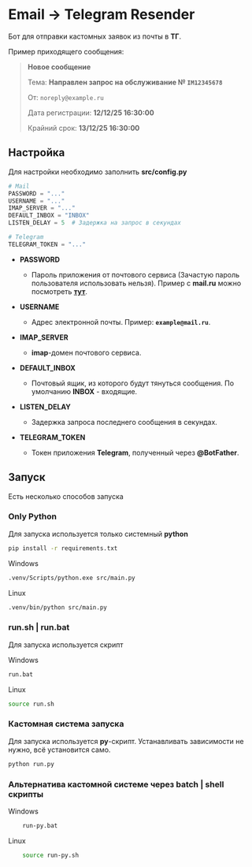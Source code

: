 # Email -> Telegram Resender

Бот для отправки кастомных заявок из почты в **ТГ**.

Пример приходящего сообщения:

> **Новое сообщение**
>
> Тема: **Направлен запрос на обслуживание № `IM12345678`**
>
> От: `noreply@example.ru`
>
> Дата регистрации: **12/12/25 16:30:00**
>
> Крайний срок: **13/12/25 16:30:00**

## Настройка

Для настройки необходимо заполнить **src/config.py**

```python
# Mail
PASSWORD = "..."
USERNAME = "..."
IMAP_SERVER = "..."
DEFAULT_INBOX = "INBOX"
LISTEN_DELAY = 5  # Задержка на запрос в секундах

# Telegram
TELEGRAM_TOKEN = "..."
```

-   **PASSWORD**

    -   Пароль приложения от почтового сервиса (Зачастую пароль пользователя использовать нельзя). Пример с **mail.ru** можно посмотреть **[тут](https://help.mail.ru/mail/mailer/popsmtp/)**.

-   **USERNAME**

    -   Адрес электронной почты. Пример: **`example@mail.ru`**.

-   **IMAP_SERVER**

    -   **imap**-домен почтового сервиса.

-   **DEFAULT_INBOX**

    -   Почтовый ящик, из которого будут тянуться сообщения. По умолчанию **INBOX** - входящие.

-   **LISTEN_DELAY**

    -   Задержка запроса последнего сообщения в секундах.

-   **TELEGRAM_TOKEN**

    -   Токен приложения **Telegram**, полученный через **@BotFather**.

## Запуск

Есть несколько способов запуска

### Only Python

Для запуска используется только системный **python**

```sh
pip install -r requirements.txt
```

Windows

```sh
.venv/Scripts/python.exe src/main.py
```

Linux

```sh
.venv/bin/python src/main.py
```

### run.sh | run.bat

Для запуска используется скрипт

Windows

```sh
run.bat
```

Linux

```sh
source run.sh
```

### Кастомная система запуска

Для запуска используется **py**-скрипт. Устанавливать зависимости не нужно, всё установится само.

```sh
python run.py
```

### Альтернатива кастомной системе через batch | shell скрипты

Windows

```sh
    run-py.bat
```

Linux

```sh
    source run-py.sh
```
